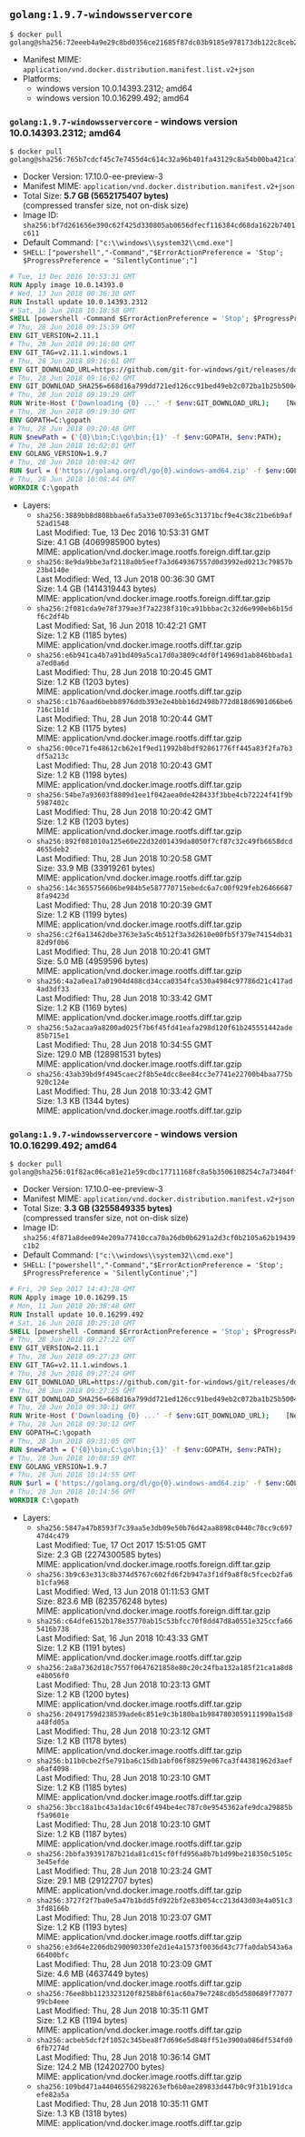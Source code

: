 ## `golang:1.9.7-windowsservercore`

```console
$ docker pull golang@sha256:72eeeb4a9e29c8bd0356ce21685f87dc03b9185e978173db122c8ceb21998748
```

-	Manifest MIME: `application/vnd.docker.distribution.manifest.list.v2+json`
-	Platforms:
	-	windows version 10.0.14393.2312; amd64
	-	windows version 10.0.16299.492; amd64

### `golang:1.9.7-windowsservercore` - windows version 10.0.14393.2312; amd64

```console
$ docker pull golang@sha256:765b7cdcf45c7e7455d4c614c32a96b401fa43129c8a54b00ba421ca7a808d5a
```

-	Docker Version: 17.10.0-ee-preview-3
-	Manifest MIME: `application/vnd.docker.distribution.manifest.v2+json`
-	Total Size: **5.7 GB (5652175407 bytes)**  
	(compressed transfer size, not on-disk size)
-	Image ID: `sha256:bf7d261656e390c62f425d330805ab0656dfecf116384cd68da1622b7401c611`
-	Default Command: `["c:\\windows\\system32\\cmd.exe"]`
-	`SHELL`: `["powershell","-Command","$ErrorActionPreference = 'Stop'; $ProgressPreference = 'SilentlyContinue';"]`

```dockerfile
# Tue, 13 Dec 2016 10:53:31 GMT
RUN Apply image 10.0.14393.0
# Wed, 13 Jun 2018 00:36:30 GMT
RUN Install update 10.0.14393.2312
# Sat, 16 Jun 2018 10:18:58 GMT
SHELL [powershell -Command $ErrorActionPreference = 'Stop'; $ProgressPreference = 'SilentlyContinue';]
# Thu, 28 Jun 2018 09:15:59 GMT
ENV GIT_VERSION=2.11.1
# Thu, 28 Jun 2018 09:16:00 GMT
ENV GIT_TAG=v2.11.1.windows.1
# Thu, 28 Jun 2018 09:16:01 GMT
ENV GIT_DOWNLOAD_URL=https://github.com/git-for-windows/git/releases/download/v2.11.1.windows.1/MinGit-2.11.1-64-bit.zip
# Thu, 28 Jun 2018 09:16:02 GMT
ENV GIT_DOWNLOAD_SHA256=668d16a799dd721ed126cc91bed49eb2c072ba1b25b50048280a4e2c5ed56e59
# Thu, 28 Jun 2018 09:19:29 GMT
RUN Write-Host ('Downloading {0} ...' -f $env:GIT_DOWNLOAD_URL); 	[Net.ServicePointManager]::SecurityProtocol = [Net.SecurityProtocolType]::Tls12; 	Invoke-WebRequest -Uri $env:GIT_DOWNLOAD_URL -OutFile 'git.zip'; 		Write-Host ('Verifying sha256 ({0}) ...' -f $env:GIT_DOWNLOAD_SHA256); 	if ((Get-FileHash git.zip -Algorithm sha256).Hash -ne $env:GIT_DOWNLOAD_SHA256) { 		Write-Host 'FAILED!'; 		exit 1; 	}; 		Write-Host 'Expanding ...'; 	Expand-Archive -Path git.zip -DestinationPath C:\git\.; 		Write-Host 'Removing ...'; 	Remove-Item git.zip -Force; 		Write-Host 'Updating PATH ...'; 	$env:PATH = 'C:\git\cmd;C:\git\mingw64\bin;C:\git\usr\bin;' + $env:PATH; 	[Environment]::SetEnvironmentVariable('PATH', $env:PATH, [EnvironmentVariableTarget]::Machine); 		Write-Host 'Verifying install ...'; 	Write-Host '  git --version'; git --version; 		Write-Host 'Complete.';
# Thu, 28 Jun 2018 09:19:30 GMT
ENV GOPATH=C:\gopath
# Thu, 28 Jun 2018 09:20:48 GMT
RUN $newPath = ('{0}\bin;C:\go\bin;{1}' -f $env:GOPATH, $env:PATH); 	Write-Host ('Updating PATH: {0}' -f $newPath); 	[Environment]::SetEnvironmentVariable('PATH', $newPath, [EnvironmentVariableTarget]::Machine);
# Thu, 28 Jun 2018 10:02:01 GMT
ENV GOLANG_VERSION=1.9.7
# Thu, 28 Jun 2018 10:08:42 GMT
RUN $url = ('https://golang.org/dl/go{0}.windows-amd64.zip' -f $env:GOLANG_VERSION); 	Write-Host ('Downloading {0} ...' -f $url); 	Invoke-WebRequest -Uri $url -OutFile 'go.zip'; 		$sha256 = '8db4b21916a3bc79f48d0611202ee5814c82f671b36d5d2efcb446879456cd28'; 	Write-Host ('Verifying sha256 ({0}) ...' -f $sha256); 	if ((Get-FileHash go.zip -Algorithm sha256).Hash -ne $sha256) { 		Write-Host 'FAILED!'; 		exit 1; 	}; 		Write-Host 'Expanding ...'; 	Expand-Archive go.zip -DestinationPath C:\; 		Write-Host 'Verifying install ("go version") ...'; 	go version; 		Write-Host 'Removing ...'; 	Remove-Item go.zip -Force; 		Write-Host 'Complete.';
# Thu, 28 Jun 2018 10:08:44 GMT
WORKDIR C:\gopath
```

-	Layers:
	-	`sha256:3889bb8d808bbae6fa5a33e07093e65c31371bcf9e4c38c21be6b9af52ad1548`  
		Last Modified: Tue, 13 Dec 2016 10:53:31 GMT  
		Size: 4.1 GB (4069985900 bytes)  
		MIME: application/vnd.docker.image.rootfs.foreign.diff.tar.gzip
	-	`sha256:8e9da9bbe3af2118a0b5eef7a3d649367557d0d3992ed0213c79857b23b4140e`  
		Last Modified: Wed, 13 Jun 2018 00:36:30 GMT  
		Size: 1.4 GB (1414319443 bytes)  
		MIME: application/vnd.docker.image.rootfs.foreign.diff.tar.gzip
	-	`sha256:2f081cda9e78f379ae3f7a2238f310ca91bbbac2c32d6e990eb6b15df6c2df4b`  
		Last Modified: Sat, 16 Jun 2018 10:42:21 GMT  
		Size: 1.2 KB (1185 bytes)  
		MIME: application/vnd.docker.image.rootfs.diff.tar.gzip
	-	`sha256:e6b941ca4b7a91bd409a5ca17d0a3809c4df0f14969d1ab846bbada1a7ed0a6d`  
		Last Modified: Thu, 28 Jun 2018 10:20:45 GMT  
		Size: 1.2 KB (1203 bytes)  
		MIME: application/vnd.docker.image.rootfs.diff.tar.gzip
	-	`sha256:c1b76aad6bebb8976ddb393e2e4bbb16d2498b772d818d6901d66be6716c1b1d`  
		Last Modified: Thu, 28 Jun 2018 10:20:44 GMT  
		Size: 1.2 KB (1175 bytes)  
		MIME: application/vnd.docker.image.rootfs.diff.tar.gzip
	-	`sha256:00ce71fe48612cb62e1f9ed11992b8bdf92861776ff445a83f2fa7b3df5a213c`  
		Last Modified: Thu, 28 Jun 2018 10:20:43 GMT  
		Size: 1.2 KB (1198 bytes)  
		MIME: application/vnd.docker.image.rootfs.diff.tar.gzip
	-	`sha256:54be7a93603f8809d1ee1f042aea0de428433f3bbe4cb72224f41f9b5987402c`  
		Last Modified: Thu, 28 Jun 2018 10:20:42 GMT  
		Size: 1.2 KB (1203 bytes)  
		MIME: application/vnd.docker.image.rootfs.diff.tar.gzip
	-	`sha256:892f081010a125e60e22d32d01439da8050f7cf87c32c49fb6658dcd4655deb2`  
		Last Modified: Thu, 28 Jun 2018 10:20:58 GMT  
		Size: 33.9 MB (33919261 bytes)  
		MIME: application/vnd.docker.image.rootfs.diff.tar.gzip
	-	`sha256:14c3655756606be984b5e587770715ebedc6a7c00f929feb264666878fa9423d`  
		Last Modified: Thu, 28 Jun 2018 10:20:39 GMT  
		Size: 1.2 KB (1199 bytes)  
		MIME: application/vnd.docker.image.rootfs.diff.tar.gzip
	-	`sha256:c2f6a13462dbe3763e3a5c4b512f3a3d2610e00fb5f379e74154db3182d9f0b6`  
		Last Modified: Thu, 28 Jun 2018 10:20:41 GMT  
		Size: 5.0 MB (4959596 bytes)  
		MIME: application/vnd.docker.image.rootfs.diff.tar.gzip
	-	`sha256:4a2a0ea17a01904d488cd34cca0354fca530a4984c97786d21c417ad4ad3df33`  
		Last Modified: Thu, 28 Jun 2018 10:33:42 GMT  
		Size: 1.2 KB (1169 bytes)  
		MIME: application/vnd.docker.image.rootfs.diff.tar.gzip
	-	`sha256:5a2acaa9a8200ad025f7b6f45fd41eafa298d120f61b245551442ade85b715e1`  
		Last Modified: Thu, 28 Jun 2018 10:34:55 GMT  
		Size: 129.0 MB (128981531 bytes)  
		MIME: application/vnd.docker.image.rootfs.diff.tar.gzip
	-	`sha256:43ab39bd9f4945caec2f8b5e4dcc8ee84cc3e7741e22700b4baa775b920c124e`  
		Last Modified: Thu, 28 Jun 2018 10:33:42 GMT  
		Size: 1.3 KB (1344 bytes)  
		MIME: application/vnd.docker.image.rootfs.diff.tar.gzip

### `golang:1.9.7-windowsservercore` - windows version 10.0.16299.492; amd64

```console
$ docker pull golang@sha256:01f82ac06ca81e21e59cdbc17711168fc8a5b3506108254c7a73404ff307d706
```

-	Docker Version: 17.10.0-ee-preview-3
-	Manifest MIME: `application/vnd.docker.distribution.manifest.v2+json`
-	Total Size: **3.3 GB (3255849335 bytes)**  
	(compressed transfer size, not on-disk size)
-	Image ID: `sha256:4f871a8dee094e209a77410cca70a26db0b6291a2d3cf0b2105a62b19439c1b2`
-	Default Command: `["c:\\windows\\system32\\cmd.exe"]`
-	`SHELL`: `["powershell","-Command","$ErrorActionPreference = 'Stop'; $ProgressPreference = 'SilentlyContinue';"]`

```dockerfile
# Fri, 29 Sep 2017 14:43:28 GMT
RUN Apply image 10.0.16299.15
# Mon, 11 Jun 2018 20:38:48 GMT
RUN Install update 10.0.16299.492
# Sat, 16 Jun 2018 10:25:10 GMT
SHELL [powershell -Command $ErrorActionPreference = 'Stop'; $ProgressPreference = 'SilentlyContinue';]
# Thu, 28 Jun 2018 09:27:22 GMT
ENV GIT_VERSION=2.11.1
# Thu, 28 Jun 2018 09:27:23 GMT
ENV GIT_TAG=v2.11.1.windows.1
# Thu, 28 Jun 2018 09:27:24 GMT
ENV GIT_DOWNLOAD_URL=https://github.com/git-for-windows/git/releases/download/v2.11.1.windows.1/MinGit-2.11.1-64-bit.zip
# Thu, 28 Jun 2018 09:27:25 GMT
ENV GIT_DOWNLOAD_SHA256=668d16a799dd721ed126cc91bed49eb2c072ba1b25b50048280a4e2c5ed56e59
# Thu, 28 Jun 2018 09:30:11 GMT
RUN Write-Host ('Downloading {0} ...' -f $env:GIT_DOWNLOAD_URL); 	[Net.ServicePointManager]::SecurityProtocol = [Net.SecurityProtocolType]::Tls12; 	Invoke-WebRequest -Uri $env:GIT_DOWNLOAD_URL -OutFile 'git.zip'; 		Write-Host ('Verifying sha256 ({0}) ...' -f $env:GIT_DOWNLOAD_SHA256); 	if ((Get-FileHash git.zip -Algorithm sha256).Hash -ne $env:GIT_DOWNLOAD_SHA256) { 		Write-Host 'FAILED!'; 		exit 1; 	}; 		Write-Host 'Expanding ...'; 	Expand-Archive -Path git.zip -DestinationPath C:\git\.; 		Write-Host 'Removing ...'; 	Remove-Item git.zip -Force; 		Write-Host 'Updating PATH ...'; 	$env:PATH = 'C:\git\cmd;C:\git\mingw64\bin;C:\git\usr\bin;' + $env:PATH; 	[Environment]::SetEnvironmentVariable('PATH', $env:PATH, [EnvironmentVariableTarget]::Machine); 		Write-Host 'Verifying install ...'; 	Write-Host '  git --version'; git --version; 		Write-Host 'Complete.';
# Thu, 28 Jun 2018 09:30:12 GMT
ENV GOPATH=C:\gopath
# Thu, 28 Jun 2018 09:31:05 GMT
RUN $newPath = ('{0}\bin;C:\go\bin;{1}' -f $env:GOPATH, $env:PATH); 	Write-Host ('Updating PATH: {0}' -f $newPath); 	[Environment]::SetEnvironmentVariable('PATH', $newPath, [EnvironmentVariableTarget]::Machine);
# Thu, 28 Jun 2018 10:08:59 GMT
ENV GOLANG_VERSION=1.9.7
# Thu, 28 Jun 2018 10:14:55 GMT
RUN $url = ('https://golang.org/dl/go{0}.windows-amd64.zip' -f $env:GOLANG_VERSION); 	Write-Host ('Downloading {0} ...' -f $url); 	Invoke-WebRequest -Uri $url -OutFile 'go.zip'; 		$sha256 = '8db4b21916a3bc79f48d0611202ee5814c82f671b36d5d2efcb446879456cd28'; 	Write-Host ('Verifying sha256 ({0}) ...' -f $sha256); 	if ((Get-FileHash go.zip -Algorithm sha256).Hash -ne $sha256) { 		Write-Host 'FAILED!'; 		exit 1; 	}; 		Write-Host 'Expanding ...'; 	Expand-Archive go.zip -DestinationPath C:\; 		Write-Host 'Verifying install ("go version") ...'; 	go version; 		Write-Host 'Removing ...'; 	Remove-Item go.zip -Force; 		Write-Host 'Complete.';
# Thu, 28 Jun 2018 10:14:56 GMT
WORKDIR C:\gopath
```

-	Layers:
	-	`sha256:5847a47b8593f7c39aa5e3db09e50b76d42aa8898c0440c70cc9c69747d4c479`  
		Last Modified: Tue, 17 Oct 2017 15:51:05 GMT  
		Size: 2.3 GB (2274300585 bytes)  
		MIME: application/vnd.docker.image.rootfs.foreign.diff.tar.gzip
	-	`sha256:3b9c63e313c8b374d5767c602fd6f2b947a3f1df9a8f8c5fcecb2fa6b1cfa968`  
		Last Modified: Wed, 13 Jun 2018 01:11:53 GMT  
		Size: 823.6 MB (823576248 bytes)  
		MIME: application/vnd.docker.image.rootfs.foreign.diff.tar.gzip
	-	`sha256:c64dfe6152b178e35770ab15c53bfcc70f8dd47d8a0551e325ccfa665416b738`  
		Last Modified: Sat, 16 Jun 2018 10:43:33 GMT  
		Size: 1.2 KB (1191 bytes)  
		MIME: application/vnd.docker.image.rootfs.diff.tar.gzip
	-	`sha256:2a8a7362d18c7557f0647621858e80c20c24fba132a185f21ca1a8d8e4b056f0`  
		Last Modified: Thu, 28 Jun 2018 10:23:13 GMT  
		Size: 1.2 KB (1200 bytes)  
		MIME: application/vnd.docker.image.rootfs.diff.tar.gzip
	-	`sha256:20491759d238539ade6c851e9c3b180ba1b9847803059111990a15d8a48fd05a`  
		Last Modified: Thu, 28 Jun 2018 10:23:12 GMT  
		Size: 1.2 KB (1178 bytes)  
		MIME: application/vnd.docker.image.rootfs.diff.tar.gzip
	-	`sha256:b11b0cbe2f5e791ba6c15db1abf06f88259e067ca3f44381962d3aefa6af4098`  
		Last Modified: Thu, 28 Jun 2018 10:23:10 GMT  
		Size: 1.2 KB (1185 bytes)  
		MIME: application/vnd.docker.image.rootfs.diff.tar.gzip
	-	`sha256:3bcc18a1bc43a1dac10c6f494be4ec787c0e9545362afe9dca29885bf5a9601e`  
		Last Modified: Thu, 28 Jun 2018 10:23:10 GMT  
		Size: 1.2 KB (1187 bytes)  
		MIME: application/vnd.docker.image.rootfs.diff.tar.gzip
	-	`sha256:2bbfa39391787b21da81cd15cf0ffd956a8b7b1d99be218350c5105c3e45efde`  
		Last Modified: Thu, 28 Jun 2018 10:23:24 GMT  
		Size: 29.1 MB (29122707 bytes)  
		MIME: application/vnd.docker.image.rootfs.diff.tar.gzip
	-	`sha256:3727f2f7ba0e5a47b1bdd5fd922bf2e83b054cc213d43d03e4a051c33fd8166b`  
		Last Modified: Thu, 28 Jun 2018 10:23:07 GMT  
		Size: 1.2 KB (1193 bytes)  
		MIME: application/vnd.docker.image.rootfs.diff.tar.gzip
	-	`sha256:e3d64e2206db290090330fe2d1e4a1573f0036d43c77fa0dab543a6a66400bfc`  
		Last Modified: Thu, 28 Jun 2018 10:23:09 GMT  
		Size: 4.6 MB (4637449 bytes)  
		MIME: application/vnd.docker.image.rootfs.diff.tar.gzip
	-	`sha256:76ee8bb1123323120f8258b8f61ac60a79e7248cdb5d580689f7707799cb4eee`  
		Last Modified: Thu, 28 Jun 2018 10:35:11 GMT  
		Size: 1.2 KB (1194 bytes)  
		MIME: application/vnd.docker.image.rootfs.diff.tar.gzip
	-	`sha256:acbeb5dcf2f1052c345bea8f7d696e5d848ff51e3900a086df534fd06fb7274d`  
		Last Modified: Thu, 28 Jun 2018 10:36:14 GMT  
		Size: 124.2 MB (124202700 bytes)  
		MIME: application/vnd.docker.image.rootfs.diff.tar.gzip
	-	`sha256:109bd471a440465562982263efb6b0ae289833d447b0c9f31b191dcaefe82a5a`  
		Last Modified: Thu, 28 Jun 2018 10:35:11 GMT  
		Size: 1.3 KB (1318 bytes)  
		MIME: application/vnd.docker.image.rootfs.diff.tar.gzip
